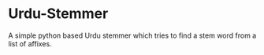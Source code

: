 # Urdu-Stemmer
A simple python based Urdu stemmer which tries to find a stem word from a list of affixes.
